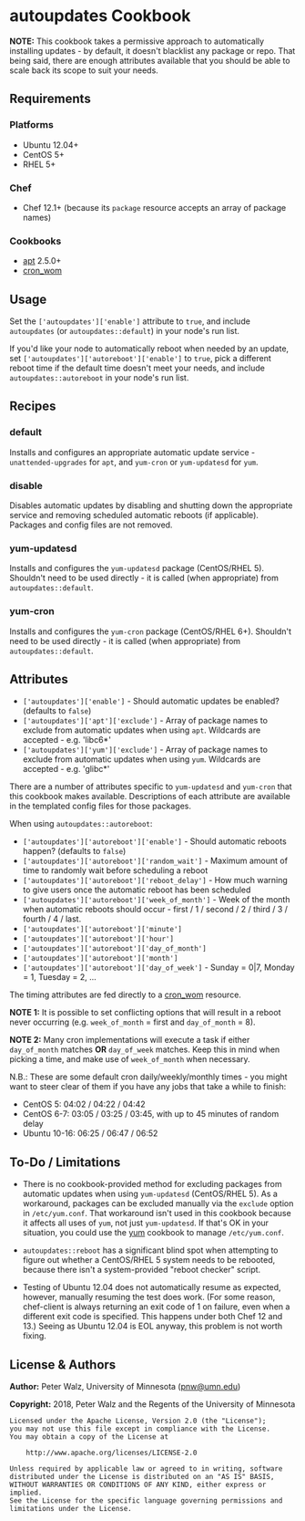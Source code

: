 # autoupdates Cookbook

**NOTE:** This cookbook takes a permissive approach to automatically installing
updates - by default, it doesn't blacklist any package or repo. That being said,
there are enough attributes available that you should be able to scale back its
scope to suit your needs.

## Requirements

### Platforms

- Ubuntu 12.04+
- CentOS 5+
- RHEL 5+

### Chef

- Chef 12.1+ (because its `package` resource accepts an array of package names)

### Cookbooks

- [apt](https://supermarket.chef.io/cookbooks/apt) 2.5.0+
- [cron_wom](https://github.com/cla-rce/cron_wom)

## Usage

Set the `['autoupdates']['enable']` attribute to `true`, and include
`autoupdates` (or `autoupdates::default`) in your node's run list.

If you'd like your node to automatically reboot when needed by an update,
set `['autoupdates']['autoreboot']['enable']` to `true`, pick a different
reboot time if the default time doesn't meet your needs, and include
`autoupdates::autoreboot` in your node's run list.

## Recipes

### default

Installs and configures an appropriate automatic update service -
`unattended-upgrades` for `apt`, and `yum-cron` or `yum-updatesd` for `yum`.

### disable

Disables automatic updates by disabling and shutting down the appropriate
service and removing scheduled automatic reboots (if applicable). Packages and
config files are not removed.

### yum-updatesd

Installs and configures the `yum-updatesd` package (CentOS/RHEL 5).
Shouldn't need to be used directly - it is called (when appropriate) from
`autoupdates::default`.

### yum-cron

Installs and configures the `yum-cron` package (CentOS/RHEL 6+).
Shouldn't need to be used directly - it is called (when appropriate) from
`autoupdates::default`.

## Attributes

- `['autoupdates']['enable']` - Should automatic updates be enabled? (defaults
  to `false`)
- `['autoupdates']['apt']['exclude']` - Array of package names to exclude from
  automatic updates when using `apt`. Wildcards are accepted - e.g. 'libc6\*'
- `['autoupdates']['yum']['exclude']` - Array of package names to exclude from
  automatic updates when using `yum`. Wildcards are accepted - e.g. 'glibc\*'

There are a number of attributes specific to `yum-updatesd` and `yum-cron` that
this cookbook makes available. Descriptions of each attribute are available
in the templated config files for those packages.

When using `autoupdates::autoreboot`:

- `['autoupdates']['autoreboot']['enable']` - Should automatic reboots happen?
  (defaults to `false`)
- `['autoupdates']['autoreboot']['random_wait']` - Maximum amount of time to
  randomly wait before scheduling a reboot
- `['autoupdates']['autoreboot']['reboot_delay']` - How much warning to give
  users once the automatic reboot has been scheduled
- `['autoupdates']['autoreboot']['week_of_month']` - Week of the month when
  automatic reboots should occur - first / 1 / second / 2 / third / 3 /
  fourth / 4 / last.
- `['autoupdates']['autoreboot']['minute']`
- `['autoupdates']['autoreboot']['hour']`
- `['autoupdates']['autoreboot']['day_of_month']`
- `['autoupdates']['autoreboot']['month']`
- `['autoupdates']['autoreboot']['day_of_week']` - Sunday = 0|7, Monday = 1,
  Tuesday = 2, ...

The timing attributes are fed directly to a [cron_wom](https://github.com/cla-rce/cron_wom)
resource.

**NOTE 1:** It is possible to set conflicting options that will result in
a reboot never occurring (e.g. `week_of_month` = first and `day_of_month` = 8).

**NOTE 2:** Many cron implementations will execute a task if either
`day_of_month` matches **OR** `day_of_week` matches. Keep this in mind when
picking a time, and make use of `week_of_month` when necessary.

N.B.: These are some default cron daily/weekly/monthly times - you might want to
steer clear of them if you have any jobs that take a while to finish:

- CentOS 5: 04:02 / 04:22 / 04:42
- CentOS 6-7: 03:05 / 03:25 / 03:45, with up to 45 minutes of random delay
- Ubuntu 10-16: 06:25 / 06:47 / 06:52

## To-Do / Limitations

- There is no cookbook-provided method for excluding packages from automatic
updates when using `yum-updatesd` (CentOS/RHEL 5). As a workaround, packages
can be excluded manually via the `exclude` option in `/etc/yum.conf`. That
workaround isn't used in this cookbook because it affects all uses of `yum`,
not just `yum-updatesd`. If that's OK in your situation, you could use the
[yum](https://supermarket.chef.io/cookbooks/yum) cookbook to manage
`/etc/yum.conf`.

- `autoupdates::reboot` has a significant blind spot when attempting to figure
out whether a CentOS/RHEL 5 system needs to be rebooted, because there isn't a
system-provided "reboot checker" script.

- Testing of Ubuntu 12.04 does not automatically resume as expected, however,
manually resuming the test does work. (For some reason, chef-client is always
returning an exit code of 1 on failure, even when a different exit code is
specified. This happens under both Chef 12 and 13.) Seeing as Ubuntu 12.04 is
EOL anyway, this problem is not worth fixing.

## License & Authors

**Author:** Peter Walz, University of Minnesota ([pnw@umn.edu](mailto:pnw@umn.edu))

**Copyright:** 2018, Peter Walz and the Regents of the University of Minnesota

```
Licensed under the Apache License, Version 2.0 (the "License");
you may not use this file except in compliance with the License.
You may obtain a copy of the License at

    http://www.apache.org/licenses/LICENSE-2.0

Unless required by applicable law or agreed to in writing, software
distributed under the License is distributed on an "AS IS" BASIS,
WITHOUT WARRANTIES OR CONDITIONS OF ANY KIND, either express or implied.
See the License for the specific language governing permissions and
limitations under the License.
```
